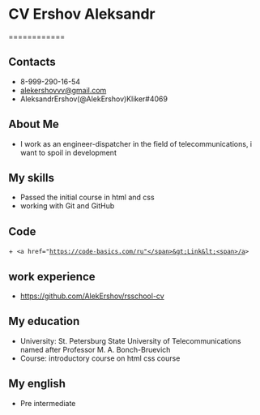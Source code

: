 # CV Ershov Aleksandr 
============
## Contacts  
+ 8-999-290-16-54
+ alekershovvv@gmail.com
+ AleksandrErshov(@AlekErshov)Kliker#4069
## About Me
+ I work as an engineer-dispatcher in the field of telecommunications, i want to spoil in development
## My skills
+ Passed the initial course in html and css
+ working with Git and GitHub
## Code 
+<code>
  &lt;<span>a href="https://code-basics.com/ru"</span>&gt;Link&lt;<span>/a</span>&gt;
 </code>
## work experience
+ https://github.com/AlekErshov/rsschool-cv
## My education
+ University: St. Petersburg State University of Telecommunications named after Professor M. A. Bonch-Bruevich
+ Course: introductory course on html css course
## My english
+ Pre intermediate
